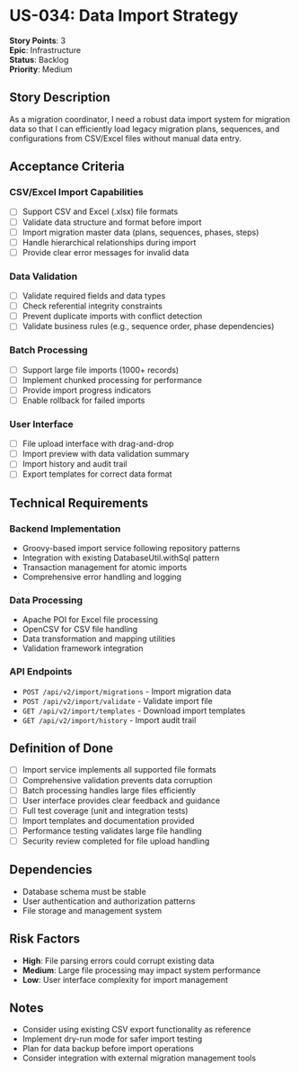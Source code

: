 # US-034: Data Import Strategy

**Story Points**: 3  
**Epic**: Infrastructure  
**Status**: Backlog  
**Priority**: Medium

## Story Description

As a migration coordinator, I need a robust data import system for migration data so that I can efficiently load legacy migration plans, sequences, and configurations from CSV/Excel files without manual data entry.

## Acceptance Criteria

### CSV/Excel Import Capabilities

- [ ] Support CSV and Excel (.xlsx) file formats
- [ ] Validate data structure and format before import
- [ ] Import migration master data (plans, sequences, phases, steps)
- [ ] Handle hierarchical relationships during import
- [ ] Provide clear error messages for invalid data

### Data Validation

- [ ] Validate required fields and data types
- [ ] Check referential integrity constraints
- [ ] Prevent duplicate imports with conflict detection
- [ ] Validate business rules (e.g., sequence order, phase dependencies)

### Batch Processing

- [ ] Support large file imports (1000+ records)
- [ ] Implement chunked processing for performance
- [ ] Provide import progress indicators
- [ ] Enable rollback for failed imports

### User Interface

- [ ] File upload interface with drag-and-drop
- [ ] Import preview with data validation summary
- [ ] Import history and audit trail
- [ ] Export templates for correct data format

## Technical Requirements

### Backend Implementation

- Groovy-based import service following repository patterns
- Integration with existing DatabaseUtil.withSql pattern
- Transaction management for atomic imports
- Comprehensive error handling and logging

### Data Processing

- Apache POI for Excel file processing
- OpenCSV for CSV file handling
- Data transformation and mapping utilities
- Validation framework integration

### API Endpoints

- `POST /api/v2/import/migrations` - Import migration data
- `POST /api/v2/import/validate` - Validate import file
- `GET /api/v2/import/templates` - Download import templates
- `GET /api/v2/import/history` - Import audit trail

## Definition of Done

- [ ] Import service implements all supported file formats
- [ ] Comprehensive validation prevents data corruption
- [ ] Batch processing handles large files efficiently
- [ ] User interface provides clear feedback and guidance
- [ ] Full test coverage (unit and integration tests)
- [ ] Import templates and documentation provided
- [ ] Performance testing validates large file handling
- [ ] Security review completed for file upload handling

## Dependencies

- Database schema must be stable
- User authentication and authorization patterns
- File storage and management system

## Risk Factors

- **High**: File parsing errors could corrupt existing data
- **Medium**: Large file processing may impact system performance
- **Low**: User interface complexity for import management

## Notes

- Consider using existing CSV export functionality as reference
- Implement dry-run mode for safer import testing
- Plan for data backup before import operations
- Consider integration with external migration management tools

